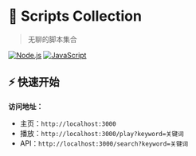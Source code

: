 # 🚀 Scripts Collection

> 无聊的脚本集合

[![Node.js](https://img.shields.io/badge/Node.js-43853D?style=for-the-badge&logo=node.js&logoColor=white)](https://nodejs.org/)
[![JavaScript](https://img.shields.io/badge/JavaScript-F7DF1E?style=for-the-badge&logo=javascript&logoColor=black)](https://developer.mozilla.org/en-US/docs/Web/JavaScript)

## ⚡ 快速开始

**访问地址：**

- 主页：`http://localhost:3000`
- 播放：`http://localhost:3000/play?keyword=关键词`
- API：`http://localhost:3000/search?keyword=关键词`
